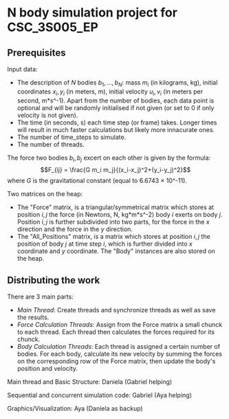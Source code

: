 # N body simulation project for CSC_3S005_EP

## Prerequisites

Input data:

- The description of $N$ bodies $b_1,\ldots,b_N$: mass $m_i$ (in kilograms, kg), initial coordinates $x_i,y_i$ (in meters, m), initial velocity $u_i,v_i$ (in meters per second, m\*s^-1). Apart from the number of bodies, each data point is optional and will be randomly initialised if not given (or set to 0 if only velocity is not given).
- The time (in seconds, s) each time step (or frame) takes. Longer times will result in much faster calculations but likely more innacurate ones.
- The number of time_steps to simulate.
- The number of threads.

The force two bodies $b_i, b_j$ excert on each other is given by the formula:
$$F_{ij} = \frac{G m_i m_j}{(x_i-x_j)^2+(y_i-y_j)^2}$$
where $G$ is the gravitational constant (equal to 6.6743 × 10^-11).

Two matrices on the heap:

- The "Force" matrix, is a triangular/symmetrical matrix which stores at position $i, j$ the force (in Newtons, N, kg\*m\*s^-2) body $i$ exerts on body $j$. Position $i, j$ is further subdivided into two parts, for the force in the $x$ direction and the force in the $y$ direction.
- The "All_Positions" matrix, is a matrix which stores at position $i, j$ the position of body $j$ at time step $i$, which is further divided into $x$ coordinate and $y$ coordinate.
The "Body" instances are also stored on the heap.

## Distributing the work

There are 3 main parts:

- _Main Thread_: Create threads and synchronize threads as well as save the results.
- _Force Calculation Threads_: Assign from the Force matrix a small chunck to each thread. Each thread then calculates the forces required for its chunck.
- _Body Calculation Threads_: Each thread is assigned a certain number of bodies. For each body, calculate its new velocity by summing the forces on the corresponding row of the Force matrix, then update the body's position and velocity.

Main thread and Basic Structure: Daniela (Gabriel helping)

Sequential and concurrent simulation code: Gabriel (Aya helping)

Graphics/Visualization: Aya (Daniela as backup)
